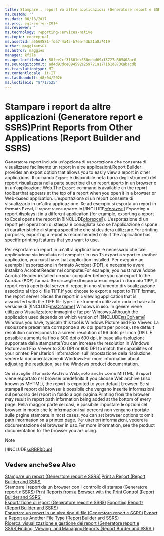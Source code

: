 ```yaml
---
title: Stampare i report da altre applicazioni (Generatore report e SSRS) | Microsoft Docs
ms.custom: ''
ms.date: 06/13/2017
ms.prod: sql-server-2014
ms.reviewer: ''
ms.technology: reporting-services-native
ms.topic: conceptual
ms.assetid: a5560581-fd57-4a45-b7ea-43b21a8a7419
author: maggiesMSFT
ms.author: maggies
manager: kfile
ms.openlocfilehash: 58fee2cf31601dc638eebd69a13727a805408ac0
ms.sourcegitcommit: ad4d92dce894592a259721a1571b1d8736abacdb
ms.translationtype: MT
ms.contentlocale: it-IT
ms.lasthandoff: 08/04/2020
ms.locfileid: "87717525"
---
```

# <a name="print-reports-from-other-applications-report-builder-and-ssrs"></a><span data-ttu-id="594cc-102">Stampare i report da altre applicazioni (Generatore report e SSRS)</span><span class="sxs-lookup"><span data-stu-id="594cc-102">Print Reports from Other Applications (Report Builder and SSRS)</span></span>
  <span data-ttu-id="594cc-103">Generatore report include un'opzione di esportazione che consente di visualizzare facilmente un report in altre applicazioni.</span><span class="sxs-lookup"><span data-stu-id="594cc-103">Report Builder provides an export option that allows you to easily view a report in other applications.</span></span> <span data-ttu-id="594cc-104">Il comando `Export` è disponibile nella barra degli strumenti del report visualizzata nella parte superiore di un report aperto in un browser o in un'applicazione Web.</span><span class="sxs-lookup"><span data-stu-id="594cc-104">The `Export` command is available on the report toolbar that appears at the top of a report when you open it in a browser or Web-based application.</span></span> <span data-ttu-id="594cc-105">L'esportazione di un report consente di visualizzarlo in un'altra applicazione. Se ad esempio si esporta un report in formato Excel, il report viene aperto in [!INCLUDE[ofprexcel](../../includes/ofprexcel-md.md)].</span><span class="sxs-lookup"><span data-stu-id="594cc-105">Exporting a report displays it in a different application (for example, exporting a report to Excel opens the report in [!INCLUDE[ofprexcel](../../includes/ofprexcel-md.md)]).</span></span> <span data-ttu-id="594cc-106">L'esportazione di un report per operazioni di stampa è consigliata solo se l'applicazione dispone di caratteristiche di stampa specifiche che si desidera utilizzare.</span><span class="sxs-lookup"><span data-stu-id="594cc-106">For printing purposes, exporting a report is recommended only if the application has specific printing features that you want to use.</span></span>  
  
 <span data-ttu-id="594cc-107">Per esportare un report in un'altra applicazione, è necessario che tale applicazione sia installata nel computer in uso.</span><span class="sxs-lookup"><span data-stu-id="594cc-107">To export a report to another application, you must have that application installed.</span></span> <span data-ttu-id="594cc-108">Per eseguire ad esempio l'esportazione in formato Acrobat (PDF), è necessario avere installato Acrobat Reader nel computer.</span><span class="sxs-lookup"><span data-stu-id="594cc-108">For example, you must have Adobe Acrobat Reader installed on your computer before you can export to the Acrobat (PDF) format.</span></span> <span data-ttu-id="594cc-109">Se si sceglie di esportare un report in formato TIFF, il report verrà aperto dal server di report in uno strumento di visualizzazione associato al tipo di file TIFF.</span><span class="sxs-lookup"><span data-stu-id="594cc-109">If you choose to export a report to TIFF format, the report server places the report in a viewing application that is associated with the TIFF file type.</span></span> <span data-ttu-id="594cc-110">Lo strumento utilizzato varia in base alla versione di [!INCLUDE[msCoName](../../includes/msconame-md.md)] Windows in uso. In genere viene utilizzato Visualizzatore immagini e fax per Windows.</span><span class="sxs-lookup"><span data-stu-id="594cc-110">Although the application used depends on which version of [!INCLUDE[msCoName](../../includes/msconame-md.md)] Windows you have, typically this tool is Windows Picture and Fax Viewer.</span></span> <span data-ttu-id="594cc-111">La risoluzione predefinita corrisponde a 96 dpi (punti per pollice).</span><span class="sxs-lookup"><span data-stu-id="594cc-111">The default resolution corresponds to a screen resolution of 96 dots per inch (DPI).</span></span> <span data-ttu-id="594cc-112">È possibile aumentarla fino a 300 dpi o 600 dpi, in base alla risoluzione supportata dalla stampante.</span><span class="sxs-lookup"><span data-stu-id="594cc-112">You can increase the resolution in Windows Picture and Fax Viewer to 300 DPI or 600 DPI to match the capabilities of your printer.</span></span> <span data-ttu-id="594cc-113">Per ulteriori informazioni sull'impostazione della risoluzione, vedere la documentazione di Windows.</span><span class="sxs-lookup"><span data-stu-id="594cc-113">For more information about adjusting the resolution, see the Windows product documentation.</span></span>  
  
 <span data-ttu-id="594cc-114">Se si sceglie il formato Archivio Web, noto anche come MHTML, il report viene esportato nel browser predefinito.</span><span class="sxs-lookup"><span data-stu-id="594cc-114">If you choose Web archive (also known as MHTML), the report is exported to your default browser.</span></span> <span data-ttu-id="594cc-115">Se si stampa il report dal browser è possibile che vengano inserite informazioni sul percorso del report in fondo a ogni pagina.</span><span class="sxs-lookup"><span data-stu-id="594cc-115">Printing from the browser may result in report path information being added at the bottom of every page.</span></span> <span data-ttu-id="594cc-116">Nella maggior parte dei casi, è possibile impostare le opzioni del browser in modo che le informazioni sui percorsi non vengano riportate sulle pagine stampate.</span><span class="sxs-lookup"><span data-stu-id="594cc-116">In most cases, you can set browser options to omit path information on a printed page.</span></span> <span data-ttu-id="594cc-117">Per ulteriori informazioni, vedere la documentazione del browser in uso.</span><span class="sxs-lookup"><span data-stu-id="594cc-117">For more information, see the product documentation for the browser you are using.</span></span>  
  
> [!NOTE]  
>  [!INCLUDE[ssRBRDDup](../../includes/ssrbrddup-md.md)]  
  
## <a name="see-also"></a><span data-ttu-id="594cc-118">Vedere anche</span><span class="sxs-lookup"><span data-stu-id="594cc-118">See Also</span></span>  
 <span data-ttu-id="594cc-119">[Stampare un report &#40;Generatore report e SSRS&#41;](print-a-report-report-builder-and-ssrs.md) </span><span class="sxs-lookup"><span data-stu-id="594cc-119">[Print a Report &#40;Report Builder and SSRS&#41;](print-a-report-report-builder-and-ssrs.md) </span></span>  
 <span data-ttu-id="594cc-120">[Stampare i report da un browser con il controllo di stampa &#40;Generatore report e SSRS&#41;](print-reports-from-a-browser-with-the-print-control-report-builder-and-ssrs.md) </span><span class="sxs-lookup"><span data-stu-id="594cc-120">[Print Reports from a Browser with the Print Control &#40;Report Builder and SSRS&#41;](print-reports-from-a-browser-with-the-print-control-report-builder-and-ssrs.md) </span></span>  
 <span data-ttu-id="594cc-121">[Esportazione di report &#40;Generatore report e SSRS&#41;](export-reports-report-builder-and-ssrs.md) </span><span class="sxs-lookup"><span data-stu-id="594cc-121">[Exporting Reports &#40;Report Builder and SSRS&#41;](export-reports-report-builder-and-ssrs.md) </span></span>  
 <span data-ttu-id="594cc-122">[Esportare un report in un altro tipo di file &#40;Generatore report e SSRS&#41;](../export-a-report-as-another-file-type-report-builder-and-ssrs.md) </span><span class="sxs-lookup"><span data-stu-id="594cc-122">[Export a Report as Another File Type &#40;Report Builder and SSRS&#41;](../export-a-report-as-another-file-type-report-builder-and-ssrs.md) </span></span>  
 [<span data-ttu-id="594cc-123">Ricerca, visualizzazione e gestione dei report &#40;Generatore report e SSRS&#41;</span><span class="sxs-lookup"><span data-stu-id="594cc-123">Finding, Viewing, and Managing Reports &#40;Report Builder and SSRS &#41;</span></span>](finding-viewing-and-managing-reports-report-builder-and-ssrs.md)  
  
  
